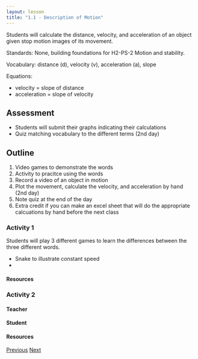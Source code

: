 ```yaml
---
layout: lesson
title: "1.1 - Description of Motion"
---
```

<script src="https://cdn.mathjax.org/mathjax/latest/MathJax.js?config=TeX-AMS-MML_HTMLorMML" type="text/javascript"></script>

<!--<center>
<img src="images/pt-row-col.png" alt="drawing" width="90%"/>
</center>
-->
Students will calculate the distance, velocity, and acceleration of an object given stop motion images of its movement.

Standards: None, building foundations for H2-PS-2 Motion and stability.

Vocabulary: distance (d), velocity (v), acceleration (a), slope

Equations:
  
  * velocity = slope of distance
  * acceleration = slope of velocity

<!--more-->
## Assessment
  * Students will submit their graphs indicating their calculations
  * Quiz matching vocabulary to the different terms (2nd day)


## Outline

  1. Video games to demonstrate the words
  2. Activity to pracitce using the words
  3. Record a video of an object in motion
  4. Plot the movement, calculate the velocity, and acceleration by hand (2nd day)
  5. Note quiz at the end of the day
  6. Extra credit if you can make an excel sheet that will do the appropriate calcuations by hand before the next class

### Activity 1
Students will play 3 different games to learn the differences between the three different words.
  * Snake to illustrate constant speed
  * 

#### Resources

### Activity 2
#### Teacher

#### Student

#### Resources



[Previous](./1.0-description)
[Next](./1.2-forces)

